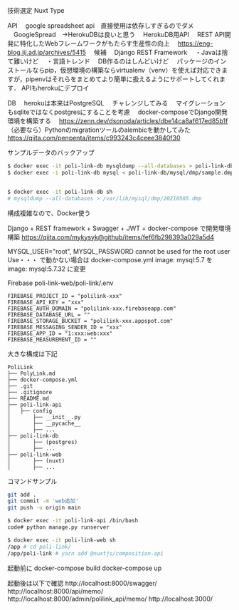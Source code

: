 技術選定
Nuxt Type

API
　google spreadsheet api　直接使用は依存しすぎるのでダメ
　GoogleSpread　→HerokuDBは良いと思う
　HerokuDB用API
　REST API開発に特化したWebフレームワークがもたらす生産性の向上
　https://eng-blog.iij.ad.jp/archives/5415
　候補
　Django REST Framework
　・Javaは捨て難いけど
　・言語トレンド
　DB作るのはしんどいけど
　パッケージのインストールならpip，仮想環境の構築ならvirtualenv（venv）を使えば対応できますが，pipenvはそれらをまとめてより簡単に扱えるようにサポートしてくれます．
APIもherokuにデプロイ

DB
　herokuは本来はPostgreSQL
　チャレンジしてみる
　マイグレーションもsqliteではなくpostgresにすることを考慮
　docker-composeでDjango開発環境を構築する
　https://zenn.dev/dsonoda/articles/dbe14ca8af617ed85b1f
　（必要なら）Pythonのmigrationツールのalembicを動かしてみた
　https://qiita.com/penpenta/items/c993243c4ceee3840f30

サンプルデータのバックアップ
```sh
$ docker exec -it poli-link-db mysqldump --all-databases > poli-link-db/mysql/dmp/sample.dmp
$ docker exec -i poli-link-db mysql < poli-link-db/mysql/dmp/sample.dmp


$ docker exec -it poli-link-db sh
# mysqldump --all-databases > /var/lib/mysql/dmp/20210505.dmp
```


構成複雑なので、Docker使う

Django + REST framework + Swagger + JWT + docker-compose で開発環境構築
https://qiita.com/mykysyk@github/items/fef6fb298393a029a5d4


MYSQL_USER="root", MYSQL_PASSWORD cannot be used for the root user Use・・・
で動かない場合は
docker-compose.yml
    image: mysql:5.7
を
    image: mysql:5.7.32
に変更

Firebase
poli-link-web/poli-link/.env
```
FIREBASE_PROJECT_ID = "polilink-xxx"
FIREBASE_API_KEY = "xxx"
FIREBASE_AUTH_DOMAIN = "polilink-xxx.firebaseapp.com"
FIREBASE_DATABASE_URL = ""
FIREBASE_STORAGE_BUCKET = "polilink-xxx.appspot.com"
FIREBASE_MESSAGING_SENDER_ID = "xxx"
FIREBASE_APP_ID = "1:xxx:web:xxx"
FIREBASE_MEASUREMENT_ID = ""
```




大きな構成は下記
```
PoliLink
├── PolyLink.md
├── docker-compose.yml 
├── .git
├── .gitignore
├── README.md
├── poli-link-api
│   ├── config
│       ├── __init__.py
│       ├── __pycache__
│       ├── ...
├── poli-link-db
│       ├── (postgres)
│       ├── ...
├── poli-link-web
│       ├── (nuxt)
│       ├── ...
```


コマンドサンプル

```sh
git add .
git commit -m 'web追加'
git push -u origin main
```

```sh
$ docker exec -it poli-link-api /bin/bash
code# python manage.py runserver
```

```sh
$ docker exec -it poli-link-web sh
/app # cd poli-link/
/app/poli-link # yarn add @nuxtjs/composition-api
```

起動前に
docker-compose build
docker-compose up

起動後は以下で確認
http://localhost:8000/swagger/
http://localhost:8000/api/memo/
http://localhost:8000/admin/polilink_api/memo/
http://localhost:3000/
